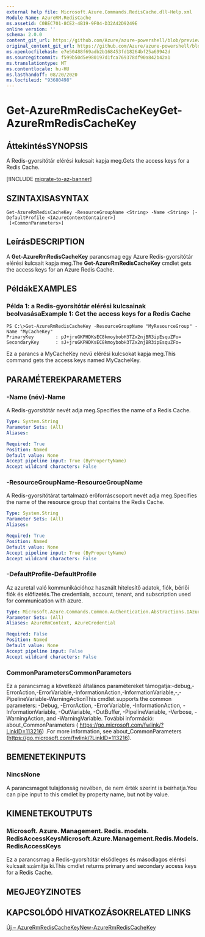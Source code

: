 ```yaml
---
external help file: Microsoft.Azure.Commands.RedisCache.dll-Help.xml
Module Name: AzureRM.RedisCache
ms.assetid: C0BEC701-8CE2-4B19-9F04-D32A42D9249E
online version: ''
schema: 2.0.0
content_git_url: https://github.com/Azure/azure-powershell/blob/preview/src/ResourceManager/RedisCache/Commands.RedisCache/help/Get-AzureRmRedisCacheKey.md
original_content_git_url: https://github.com/Azure/azure-powershell/blob/preview/src/ResourceManager/RedisCache/Commands.RedisCache/help/Get-AzureRmRedisCacheKey.md
ms.openlocfilehash: e7e50488f69adb2b168453fd18264bf25a69942d
ms.sourcegitcommit: f599b50d5e980197d1fca769378df90a842b42a1
ms.translationtype: MT
ms.contentlocale: hu-HU
ms.lasthandoff: 08/20/2020
ms.locfileid: "93680498"
---
```

# <span data-ttu-id="96ca3-101">Get-AzureRmRedisCacheKey</span><span class="sxs-lookup"><span data-stu-id="96ca3-101">Get-AzureRmRedisCacheKey</span></span>

## <span data-ttu-id="96ca3-102">Áttekintés</span><span class="sxs-lookup"><span data-stu-id="96ca3-102">SYNOPSIS</span></span>
<span data-ttu-id="96ca3-103">A Redis-gyorsítótár elérési kulcsait kapja meg.</span><span class="sxs-lookup"><span data-stu-id="96ca3-103">Gets the access keys for a Redis Cache.</span></span>

[!INCLUDE [migrate-to-az-banner](../../includes/migrate-to-az-banner.md)]

## <span data-ttu-id="96ca3-104">SZINTAXISA</span><span class="sxs-lookup"><span data-stu-id="96ca3-104">SYNTAX</span></span>

```
Get-AzureRmRedisCacheKey -ResourceGroupName <String> -Name <String> [-DefaultProfile <IAzureContextContainer>]
 [<CommonParameters>]
```

## <span data-ttu-id="96ca3-105">Leírás</span><span class="sxs-lookup"><span data-stu-id="96ca3-105">DESCRIPTION</span></span>
<span data-ttu-id="96ca3-106">A **Get-AzureRmRedisCacheKey** parancsmag egy Azure Redis-gyorsítótár elérési kulcsait kapja meg.</span><span class="sxs-lookup"><span data-stu-id="96ca3-106">The **Get-AzureRmRedisCacheKey** cmdlet gets the access keys for an Azure Redis Cache.</span></span>

## <span data-ttu-id="96ca3-107">Példák</span><span class="sxs-lookup"><span data-stu-id="96ca3-107">EXAMPLES</span></span>

### <span data-ttu-id="96ca3-108">Példa 1: a Redis-gyorsítótár elérési kulcsainak beolvasása</span><span class="sxs-lookup"><span data-stu-id="96ca3-108">Example 1: Get the access keys for a Redis Cache</span></span>
```
PS C:\>Get-AzureRmRedisCacheKey -ResourceGroupName "MyResourceGroup" -Name "MyCacheKey"
PrimaryKey        : pJ+jruGKPHDKsEC8kmoybobH3TZx2njBR3ipEsquZFo=
SecondaryKey      : sJ+jruGKPHDKsEC8kmoybobH3TZx2njBR3ipEsquZFo=
```

<span data-ttu-id="96ca3-109">Ez a parancs a MyCacheKey nevű elérési kulcsokat kapja meg.</span><span class="sxs-lookup"><span data-stu-id="96ca3-109">This command gets the access keys named MyCacheKey.</span></span>

## <span data-ttu-id="96ca3-110">PARAMÉTEREK</span><span class="sxs-lookup"><span data-stu-id="96ca3-110">PARAMETERS</span></span>

### <span data-ttu-id="96ca3-111">-Name (név)</span><span class="sxs-lookup"><span data-stu-id="96ca3-111">-Name</span></span>
<span data-ttu-id="96ca3-112">A Redis-gyorsítótár nevét adja meg.</span><span class="sxs-lookup"><span data-stu-id="96ca3-112">Specifies the name of a Redis Cache.</span></span>

```yaml
Type: System.String
Parameter Sets: (All)
Aliases: 

Required: True
Position: Named
Default value: None
Accept pipeline input: True (ByPropertyName)
Accept wildcard characters: False
```

### <span data-ttu-id="96ca3-113">-ResourceGroupName</span><span class="sxs-lookup"><span data-stu-id="96ca3-113">-ResourceGroupName</span></span>
<span data-ttu-id="96ca3-114">A Redis-gyorsítótárat tartalmazó erőforráscsoport nevét adja meg.</span><span class="sxs-lookup"><span data-stu-id="96ca3-114">Specifies the name of the resource group that contains the Redis Cache.</span></span>

```yaml
Type: System.String
Parameter Sets: (All)
Aliases: 

Required: True
Position: Named
Default value: None
Accept pipeline input: True (ByPropertyName)
Accept wildcard characters: False
```

### <span data-ttu-id="96ca3-115">-DefaultProfile</span><span class="sxs-lookup"><span data-stu-id="96ca3-115">-DefaultProfile</span></span>
<span data-ttu-id="96ca3-116">Az azuretal való kommunikációhoz használt hitelesítő adatok, fiók, bérlői fiók és előfizetés.</span><span class="sxs-lookup"><span data-stu-id="96ca3-116">The credentials, account, tenant, and subscription used for communication with azure.</span></span>

```yaml
Type: Microsoft.Azure.Commands.Common.Authentication.Abstractions.IAzureContextContainer
Parameter Sets: (All)
Aliases: AzureRmContext, AzureCredential

Required: False
Position: Named
Default value: None
Accept pipeline input: False
Accept wildcard characters: False
```

### <span data-ttu-id="96ca3-117">CommonParameters</span><span class="sxs-lookup"><span data-stu-id="96ca3-117">CommonParameters</span></span>
<span data-ttu-id="96ca3-118">Ez a parancsmag a következő általános paramétereket támogatja:-debug,-ErrorAction,-ErrorVariable,-InformationAction,-InformationVariable,-,-PipelineVariable-WarningAction</span><span class="sxs-lookup"><span data-stu-id="96ca3-118">This cmdlet supports the common parameters: -Debug, -ErrorAction, -ErrorVariable, -InformationAction, -InformationVariable, -OutVariable, -OutBuffer, -PipelineVariable, -Verbose, -WarningAction, and -WarningVariable.</span></span> <span data-ttu-id="96ca3-119">További információ: about_CommonParameters ( https://go.microsoft.com/fwlink/?LinkID=113216) .</span><span class="sxs-lookup"><span data-stu-id="96ca3-119">For more information, see about_CommonParameters (https://go.microsoft.com/fwlink/?LinkID=113216).</span></span>

## <span data-ttu-id="96ca3-120">BEMENETEK</span><span class="sxs-lookup"><span data-stu-id="96ca3-120">INPUTS</span></span>

### <span data-ttu-id="96ca3-121">Nincs</span><span class="sxs-lookup"><span data-stu-id="96ca3-121">None</span></span>
<span data-ttu-id="96ca3-122">A parancsmagot tulajdonság nevében, de nem érték szerint is beírhatja.</span><span class="sxs-lookup"><span data-stu-id="96ca3-122">You can pipe input to this cmdlet by property name, but not by value.</span></span>

## <span data-ttu-id="96ca3-123">KIMENETEK</span><span class="sxs-lookup"><span data-stu-id="96ca3-123">OUTPUTS</span></span>

### <span data-ttu-id="96ca3-124">Microsoft. Azure. Management. Redis. models. RedisAccessKeys</span><span class="sxs-lookup"><span data-stu-id="96ca3-124">Microsoft.Azure.Management.Redis.Models.RedisAccessKeys</span></span>
<span data-ttu-id="96ca3-125">Ez a parancsmag a Redis-gyorsítótár elsődleges és másodlagos elérési kulcsait számítja ki.</span><span class="sxs-lookup"><span data-stu-id="96ca3-125">This cmdlet returns primary and secondary access keys for a Redis Cache.</span></span>

## <span data-ttu-id="96ca3-126">MEGJEGYZI</span><span class="sxs-lookup"><span data-stu-id="96ca3-126">NOTES</span></span>

## <span data-ttu-id="96ca3-127">KAPCSOLÓDÓ HIVATKOZÁSOK</span><span class="sxs-lookup"><span data-stu-id="96ca3-127">RELATED LINKS</span></span>

[<span data-ttu-id="96ca3-128">Új – AzureRmRedisCacheKey</span><span class="sxs-lookup"><span data-stu-id="96ca3-128">New-AzureRmRedisCacheKey</span></span>](./New-AzureRmRedisCacheKey.md)


